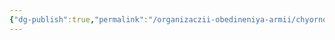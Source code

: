 ```yaml
---
{"dg-publish":true,"permalink":"/organizaczii-obedineniya-armii/chyornoe-siyanie/","dgPassFrontmatter":true}
---
```


